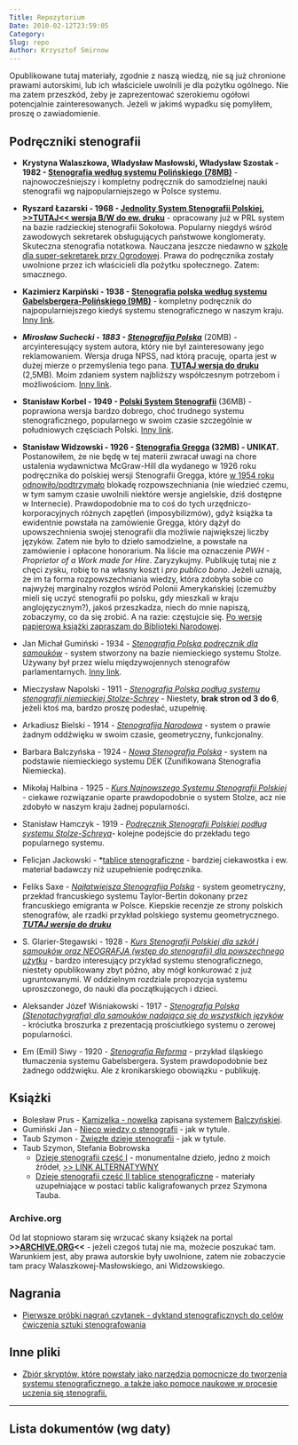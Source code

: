 ```yaml
---
Title: Repozytorium
Date: 2010-02-12T23:59:05
Category: 
Slug: repo
Author: Krzysztof Smirnow
---
```



Opublikowane tutaj materiały, zgodnie z naszą wiedzą, 
nie są już chronione prawami autorskimi, 
lub ich właściciele uwolnili je dla pożytku ogólnego. 
Nie ma zatem przeszkód, żeby je
zaprezentować szerokiemu ogółowi potencjalnie zainteresowanych. 
Jeżeli w jakimś wypadku się pomyliłem, proszę o zawiadomienie.

## Podręczniki stenografii


- **Krystyna Walaszkowa, Władysław Masłowski, Władysław Szostak -
  1982 - [Stenografia według systemu Polińskiego (78MB)](https://stenografia.pl/podreczniki/maslowski/maslowski_steno_polinski_1982.pdf)** - najnowocześniejszy i kompletny podręcznik do samodzielnej
  nauki stenografii wg najpopularniejszego w Polsce systemu.

- **Ryszard Łazarski - 1968 - [Jednolity System Stenografii Polskiej](https://archive.org/details/Stenografia1), [>>TUTAJ<< wersja B/W do ew. druku](https://archive.org/details/Stenografia1Bw)** - opracowany już w PRL system na bazie radzieckiej stenografii Sokołowa. Popularny niegdyś wśród zawodowych sekretarek obsługujących państwowe konglomeraty. Skuteczna stenografia notatkowa. Nauczana jeszcze niedawno w [szkole dla super-sekretarek przy Ogrodowej](https://ogrodowa.edupage.org/). Prawa do podręcznika zostały uwolnione przez ich właścicieli dla pożytku społecznego. Zatem: smacznego. 

- **Kazimierz Karpiński - 1938 - [Stenografia polska według systemu Gabelsbergera-Polińskiego (9MB)](https://stenografia.pl/podreczniki/polinski/Stenografia_polinski-karpinski.pdf)** - kompletny podręcznik do najpopularniejszego kiedyś
  systemu stenograficznego w naszym kraju. [Inny link](https://archive.org/details/StenografiaPolskaWgSystemuGabelsbergera-polinskiego).

- ***Mirosław Suchecki - 1883 - [Stenografija Polska](https://stenografia.pl/podreczniki/suchecki/suchecki_STENOGRAFIJA_POLSKA.pdf)*** (20MB) - arcyinteresujący system autora, który nie był
  zainteresowany jego reklamowaniem. Wersja druga NPSS, nad którą
  pracuję, oparta jest w dużej mierze o przemyślenia tego pana.
  [**TUTAJ wersja do druku**](https://stenografia.pl/podreczniki/suchecki/stenografia_suchecki.pdf) (2,5MB). Moim zdaniem system najbliższy współczesnym potrzebom i możliwościom. [Inny link](https://archive.org/details/StenografijaPolska).
  
- **Stanisław Korbel - 1949 - [Polski System Stenografii](https://stenografia.pl/podreczniki/korbel/Korbel_Stanislaw.pdf)** (36MB) - poprawiona wersja bardzo dobrego, choć trudnego systemu stenograficznego, popularnego w swoim czasie szczególnie w południowych częściach Polski. [Inny link](https://archive.org/details/PolskiSystemStenografii).
  
- **Stanisław Widzowski - 1926 - [Stenografia Gregga](https://stenografia.pl/podreczniki/gregg-widzowski/stenografja-gregga.pdf) (32MB) - UNIKAT.** Postanowiłem, że nie będę w tej materii zwracał uwagi na chore ustalenia wydawnictwa McGraw-Hill dla wydanego w 1926 roku podręcznika do polskiej wersji Stenografii Gregga, które [w 1954 roku odnowiło/podtrzymało](http://www.ibiblio.org/ccer/1926a8.htm) blokadę rozpowszechniania (nie wiedzieć czemu, w tym
samym czasie uwolnili niektóre wersje angielskie, dziś dostępne w
Internecie). Prawdopodobnie ma to coś do tych urzędniczo-korporacyjnych różnych zapętleń (imposybilizmów), gdyż książka ta ewidentnie powstała na zamówienie Gregga, który dążył do upowszechnienia swojej stenografii dla możliwie największej liczby języków. Zatem nie było to dzieło samodzielne, a powstałe na zamówienie i opłacone honorarium. Na liście ma oznaczenie *PWH - Proprietor of a Work made for Hire*. Zaryzykujmy. Publikuję tutaj nie z chęci zysku, robię to na własny koszt i *pro publico bono*. Jeżeli uznają, że im ta forma rozpowszechniania wiedzy, która zdobyła sobie co najwyżej marginalny rozgłos wśród Polonii Amerykańskiej (czemużby mieli się uczyć stenografii po polsku, gdy mieszkali w kraju anglojęzycznym?), jakoś przeszkadza, niech do mnie napiszą, zobaczymy, co da się zrobić. A na razie: częstujcie się. [Po wersję papierową książki zapraszam do Biblioteki Narodowej](https://katalogi.bn.org.pl/discovery/search?query=any,contains,widzowski&tab=LibraryCatalog&search_scope=NLOP_IZ_NZ&sortby=date_d&vid=48OMNIS_NLOP:48OMNIS_NLOP&facet=frbrgroupid,include,54896450180796477&offset=0).

- Jan Michał Gumiński - 1934 - *[Stenografja Polska podręcznik dla  samouków](https://stenografia.pl/podreczniki/guminski/stolze-guminski_200dpi_szaro.pdf)* -
 system stworzony na bazie niemieckiego systemu Stolze. Używany
 był przez wielu międzywojennych stenografów parlamentarnych. [Inny link](https://archive.org/details/StenografiaPolskaPodrecznikDlaSamoukow).
 
- Mieczysław Napolski - 1911 - *[Stenografja Polska podług systemu stenografji niemieckiej Stolze-Schrey](https://stenografia.pl/podreczniki/napolski/Napolski_Mieczyslaw.pdf)* -
 Niestety, **brak stron od 3 do 6**, jeżeli ktoś ma, bardzo
 proszę podesłać, uzupełnię.
 
- Arkadiusz Bielski - 1914 - *[Stenografija Narodowa](https://stenografia.pl/podreczniki/bielski/bielski-STENOGRAFIA_NARODOWA.pdf)* -
 system o prawie żadnym oddźwięku w swoim czasie, geometryczny,
 funkcjonalny.
 
- Barbara Balczyńska - 1924 - *[Nowa Stenografja Polska](https://stenografia.pl/podreczniki/balczynska/balczynska-NOWA_STENOGRAFJA.pdf)* - system na podstawie niemieckiego systemu DEK (Zunifikowana Stenografia Niemiecka).



- Mikołaj Halbina - 1925 - *[Kurs Najnowszego Systemu Stenografji  Polskiej](http://podreczniki.stenografia.pl/halbina/halbina_steno.pdf)* -
 ciekawe rozwiązanie oparte prawdopodobnie o system Stolze, acz
 nie zdobyło w naszym kraju żadnej popularności.
 
- Stanisław Hamczyk - 1919 - *[Podręcznik Stenografji Polskiej podług systemu  Stolze-Schreya](https://stenografia.pl/podreczniki/hamczyk/hamczyk_stolze-schrey.pdf)*- kolejne podejście do przekładu tego popularnego systemu.

- Felicjan Jackowski - *[tablice stenograficzne](https://stenografia.pl/podreczniki/jackowski/jackowski-steno.pdf) - bardziej ciekawostka i ew. materiał badawczy niż uzupełnienie podręcznika.

- Feliks Saxe - *[Najłatwiejsza Stenografija Polska](https://stenografia.pl/podreczniki/saxe/saxe_felix_NAJLATWIEJSZA_STENOGRAFIJA.pdf)* -
 system geometryczny, przekład francuskiego systemu Taylor-Bertin
 dokonany przez francuskiego emigranta w Polsce. Kiepskie
 recenzje ze strony polskich stenografów, ale rzadki przykład
 polskiego systemu geometrycznego.
 *[**TUTAJ  wersja do druku**](https://stenografia.pl/podreczniki/saxe/Saxe_Felix_Najlatwiejsza_Stenografijja.pdf)*
 
- S. Glarier-Stegawski - 1928 - *[Kurs Stenografji Polskiej dla szkół i  samouków oraz NEOGRAFJA (wstęp do stenografii) dla powszechnego użytku](https://archive.org/details/KursStenografjiPolskiej)* - bardzo interesujący przykład systemu stenograficznego, niestety opublikowany zbyt późno, aby mógł konkurować z już 
 ugruntowanymi. W oddzielnym rozdziale propozycja systemu
 uproszczonego, do nauki dla początkujących i dzieci.
 
- Aleksander Józef Wiśniakowski - 1917 - *[Stenografja Polska (Stenotachygrafja) dla samouków nadająca się do wszystkich języków](https://archive.org/details/StenotachygrafjaPolska)* - króciutka broszurka z prezentacją prościutkiego systemu o
 zerowej popularności.
 
- Em (Emil) Siwy - 1920 - *[Stenografja Reforma](https://stenografia.pl/podreczniki/emsiwy/StenografiaReforma_Em_Siwy.pdf)* -
 przykład śląskiego tłumaczenia systemu Gabelsbergera. System
 prawdopodobnie bez żadnego oddźwięku. Ale z kronikarskiego
 obowiązku - publikuję.



## Książki


- Bolesław Prus - [Kamizelka - nowelka](https://stenografia.pl/podreczniki/balczynska/KAMIZELKA.pdf) zapisana systemem [Balczyńskiej](https://stenografia.pl/podreczniki/balczynska/balczynska-NOWA_STENOGRAFJA.pdf).
- Gumiński Jan - [Nieco wiedzy o stenografii](https://archive.org/details/NiecoWiedzyOStenografii) - jak w tytule.
- Taub Szymon - [Zwięzłe dzieje stenografii](https://archive.org/details/ZwiezleDziejeStenografii) - jak w tytule.
- Taub Szymon, Stefania Bobrowska 
	- [Dzieje stenografii część I](https://archive.org/details/DziejeStenografji) - monumentalne dzieło, jedno z moich źródeł, [>> LINK ALTERNATYWNY](http://dlibra.umcs.lublin.pl/dlibra/docmetadata?id=8275)
	- [Dzieje stenografii część II tablice stenograficzne](https://archive.org/details/DziejeStenografjiCzescIi) - materiały uzupełniające w postaci tablic kaligrafowanych przez Szymona Tauba.

### Archive.org

Od lat stopniowo staram się wrzucać skany książek na portal **>>[ARCHIVE.ORG](https://archive.org/search.php?query=stenografia&and[]=subject%3A%22shorthand-Polish%22)<<** - jeżeli czegoś tutaj nie ma, możecie poszukać tam. Warunkiem jest, aby prawa autorskie były uwolnione, zatem nie zobaczycie tam pracy Walaszkowej-Masłowskiego, ani Widzowskiego.

## Nagrania

- [Pierwsze próbki nagrań czytanek - dyktand stenograficznych do celów ćwiczenia sztuki stenografowania](dyktanda/)

## Inne pliki

- [Zbiór skryptów, które powstały jako narzędzia pomocnicze do tworzenia systemu stenograficznego, a także jako pomoce naukowe w procesie uczenia się stenografii.](../skrypty/index.php)

-----
## Lista dokumentów (wg daty)